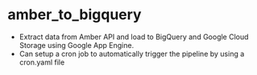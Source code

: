 # amber_to_bigquery
- Extract data from Amber API and load to BigQuery and Google Cloud Storage using Google App Engine.
- Can setup a cron job to automatically trigger the pipeline by using a cron.yaml file
